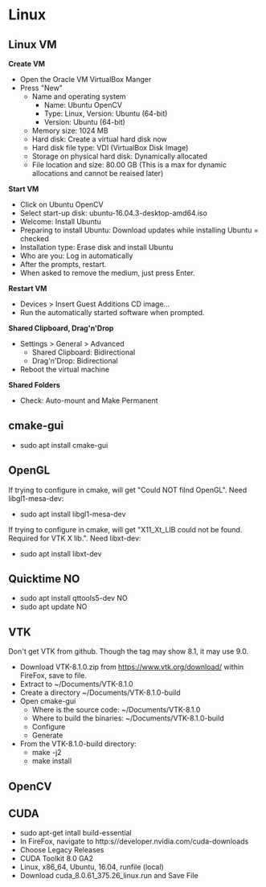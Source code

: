 # Linux

## Linux VM

**Create VM**
* Open the Oracle VM VirtualBox Manger
* Press "New"
  * Name and operating system
    * Name: Ubuntu OpenCV
    * Type: Linux, Version: Ubuntu (64-bit)
    * Version: Ubuntu (64-bit)
  * Memory size: 1024 MB
  * Hard disk: Create a virtual hard disk now
  * Hard disk file type: VDI (VirtualBox Disk Image)
  * Storage on physical hard disk: Dynamically allocated
  * File location and size: 80.00 GB (This is a max for dynamic allocations and cannot be reaised later)

**Start VM**
* Click on Ubuntu OpenCV
* Select start-up disk: ubuntu-16.04.3-desktop-amd64.iso
* Welcome: Install Ubuntu
* Preparing to install Ubuntu: Download updates while installing Ubuntu = checked
* Installation type: Erase disk and install Ubuntu
* Who are you: Log in automatically
* After the prompts, restart.
* When asked to remove the medium, just press Enter.

**Restart VM**
* Devices > Insert Guest Additions CD image...
* Run the automatically started software when prompted.

**Shared Clipboard, Drag'n'Drop**
* Settings > General > Advanced
  * Shared Clipboard: Bidirectional
  * Drag'n'Drop: Bidirectional
* Reboot the virtual machine

**Shared Folders**
* Check: Auto-mount and Make Permanent

## cmake-gui
* sudo apt install cmake-gui

## OpenGL
If trying to configure in cmake, will get "Could NOT filnd OpenGL".  Need libgl1-mesa-dev:
* sudo apt install libgl1-mesa-dev

If trying to configure in cmake, will get "X11_Xt_LIB could not be found.  Required for VTK X lib.".  Need libxt-dev:
* sudo apt install libxt-dev

## Quicktime NO
* sudo apt install qttools5-dev NO
* sudo apt update NO

## VTK
Don't get VTK from github.  Though the tag may show 8.1, it may use 9.0.
* Download VTK-8.1.0.zip from https://www.vtk.org/download/ within FireFox, save to file.
* Extract to ~/Documents/VTK-8.1.0
* Create a directory ~/Documents/VTK-8.1.0-build
* Open cmake-gui
  * Where is the source code: ~/Documents/VTK-8.1.0
  * Where to build the binaries: ~/Documents/VTK-8.1.0-build
  * Configure
  * Generate
* From the VTK-8.1.0-build directory:
  * make -j2
  * make install
  
## OpenCV

## CUDA
* sudo apt-get intall build-essential
* In FireFox, navigate to http:s//developer.nvidia.com/cuda-downloads
* Choose Legacy Releases
* CUDA Toolkit 8.0 GA2
* Linux, x86_64, Ubuntu, 16.04, runfile (local)
* Download cuda_8.0.61_375.26_linux.run and Save File
